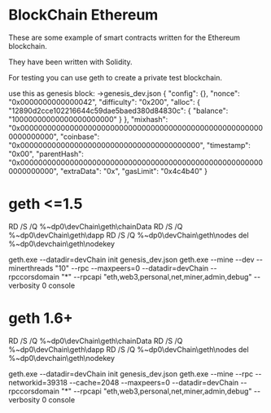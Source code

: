 BlockChain Ethereum
===================

These are some example of smart contracts written for the Ethereum blockchain.

They have been written with Solidity.

For testing you can use geth to create a private test blockchain.

use this as genesis block:
->genesis_dev.json
{
    "config": {},
    "nonce": "0x0000000000000042",
    "difficulty": "0x200",
    "alloc": {
            "12890d2cce102216644c59dae5baed380d84830c": {
            "balance": "10000000000000000000000"
        }
    },
    "mixhash": "0x0000000000000000000000000000000000000000000000000000000000000000",
    "coinbase": "0x0000000000000000000000000000000000000000",
    "timestamp": "0x00",
    "parentHash": "0x0000000000000000000000000000000000000000000000000000000000000000",
    "extraData": "0x",
    "gasLimit": "0x4c4b40"
}



geth <=1.5
=========

RD /S /Q %~dp0\devChain\geth\chainData
RD /S /Q %~dp0\devChain\geth\dapp
RD /S /Q %~dp0\devChain\geth\nodes
del %~dp0\devchain\geth\nodekey

geth.exe  --datadir=devChain init genesis_dev.json
geth.exe --mine --dev --minerthreads "10" --rpc --maxpeers=0 --datadir=devChain  --rpccorsdomain "*" --rpcapi "eth,web3,personal,net,miner,admin,debug" --verbosity 0 console

geth 1.6+
=========

RD /S /Q %~dp0\devChain\geth\chainData
RD /S /Q %~dp0\devChain\geth\dapp
RD /S /Q %~dp0\devChain\geth\nodes
del %~dp0\devchain\geth\nodekey

geth.exe  --datadir=devChain init genesis_dev.json
geth.exe --mine --rpc --networkid=39318 --cache=2048 --maxpeers=0 --datadir=devChain  --rpccorsdomain "*" --rpcapi "eth,web3,personal,net,miner,admin,debug" --verbosity 0 console  
